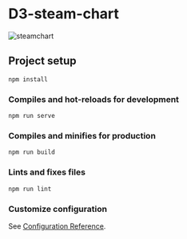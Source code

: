 

# D3-steam-chart
![steamchart](https://user-images.githubusercontent.com/115550912/209120599-cceab536-7060-4cd2-ab3d-1892b917bbf5.png)

## Project setup
```
npm install
```

### Compiles and hot-reloads for development
```
npm run serve
```

### Compiles and minifies for production
```
npm run build
```

### Lints and fixes files
```
npm run lint
```

### Customize configuration
See [Configuration Reference](https://cli.vuejs.org/config/).

